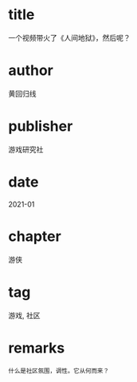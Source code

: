# title
一个视频带火了《人间地狱》，然后呢？

# author
黄回归线

# publisher
游戏研究社

# date
2021-01

# chapter
游侠

# tag
游戏, 社区

# remarks
`什么是社区氛围，调性。它从何而来？`
